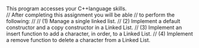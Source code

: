This program accesses your C++language skills.  
//               After completing this assignment you will be able
//			     to perform the following:
//
//	(1) Manage a single linked list.
//	(2) Implement a default constructor and a copy constructor in a Linked List.
//	(3) Implement an insert function to add a character, in order, to a Linked List.
//  (4) Implement a remove function to delete a character from a Linked List.
